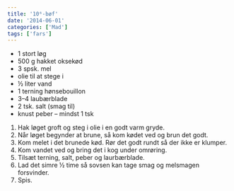```yaml
---
title: '10⁶-bøf'
date: '2014-06-01'
categories: ['Mad']
tags: ['fars']
---
```


* 1 stort løg
* 500 g hakket oksekød
* 3 spsk. mel
* olie til at stege i
* ½ liter vand
* 1 terning hønsebouillon
* 3–4 laubærblade
* 2 tsk. salt (smag til)
* knust peber – mindst 1 tsk

1. Hak løget groft og steg i olie i en godt varm gryde.
2. Når løget begynder at brune, så kom kødet ved og brun det godt.
3. Kom melet i det brunede kød. Rør det godt rundt så der ikke er klumper.
4. Kom vandet ved og bring det i kog under omrøring.
5. Tilsæt terning, salt, peber og laurbærblade.
6. Lad det simre ½ time så sovsen kan tage smag og melsmagen forsvinder.
7. Spis.
